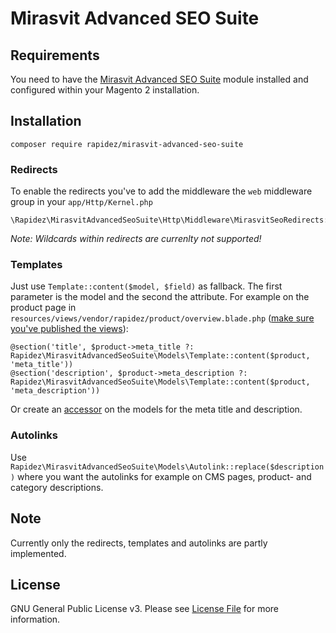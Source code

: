 # Mirasvit Advanced SEO Suite

## Requirements

You need to have the [Mirasvit Advanced SEO Suite](https://mirasvit.com/magento-2-extensions/advanced-seo-suite.html) module installed and configured within your Magento 2 installation.

## Installation

```
composer require rapidez/mirasvit-advanced-seo-suite
```

### Redirects

To enable the redirects you've to add the middleware the `web` middleware group in your `app/Http/Kernel.php`
```
\Rapidez\MirasvitAdvancedSeoSuite\Http\Middleware\MirasvitSeoRedirects::class,
```
*Note: Wildcards within redirects are currenlty not supported!*

### Templates

Just use `Template::content($model, $field)` as fallback. The first parameter is the model and the second the attribute. For example on the product page in `resources/views/vendor/rapidez/product/overview.blade.php` ([make sure you've published the views](https://docs.rapidez.io/0.x/theming.html#views)):
```
@section('title', $product->meta_title ?: Rapidez\MirasvitAdvancedSeoSuite\Models\Template::content($product, 'meta_title'))
@section('description', $product->meta_description ?: Rapidez\MirasvitAdvancedSeoSuite\Models\Template::content($product, 'meta_description'))
```
Or create an [accessor](https://laravel.com/docs/master/eloquent-mutators#defining-an-accessor) on the models for the meta title and description.

### Autolinks

Use `Rapidez\MirasvitAdvancedSeoSuite\Models\Autolink::replace($description)` where you want the autolinks for example on CMS pages, product- and category descriptions.

## Note

Currently only the redirects, templates and autolinks are partly implemented.

## License

GNU General Public License v3. Please see [License File](LICENSE) for more information.

